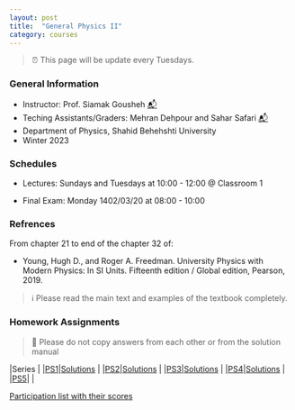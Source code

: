 ```yaml
---
layout: post
title:  "General Physics II"
category: courses
---
```

> ⏰ This page will be update every Tuesdays.

### General Information
+ Instructor: Prof. Siamak Gousheh [📬][gousheh_mail]
+ Teching Assistants/Graders: Mehran Dehpour and Sahar Safari [📬][sahar_mail]
+ Department of Physics, Shahid Behehshti University
+ Winter 2023

### Schedules
+ Lectures: Sundays and Tuesdays at 10:00 - 12:00 @ Classroom 1

+ Final Exam: Monday 1402/03/20 at 08:00 - 10:00

### Refrences
From chapter 21 to end of the chapter 32 of:
+ Young, Hugh D., and Roger A. Freedman. University Physics with Modern Physics: In SI Units. Fifteenth edition / Global edition, Pearson, 2019.

> ℹ️ Please read the main text and examples of the textbook completely.

### Homework Assignments

> 🚫 Please do not copy answers from each other or from the solution manual

|Series                        |
|[PS1][1]|[Solutions][S1]      |
|[PS2][2]|[Solutions][S2]      |
|[PS3][3]|[Solutions][S3]      |
|[PS4][4]|[Solutions][S4]      |
|[PS5][5]| |

[Participation list with their scores][parti]

[sahar_mail]:    mailto:shr.safari@mail.sbu.ac.ir
[gousheh_mail]:  mailto:ss-gousheh@sbu.ac.ir

[parti]: https://dehpour.github.io/2023-02-05-general-physics-ii/Participation.pdf
[1]: http://dehpour.github.io/2023-02-05-general-physics-ii/PS1.pdf
[S1]: http://dehpour.github.io/2023-02-05-general-physics-ii/S1.pdf
[2]: http://dehpour.github.io/2023-02-05-general-physics-ii/PS2.pdf
[S2]: http://dehpour.github.io/2023-02-05-general-physics-ii/S2.pdf
[3]: http://dehpour.github.io/2023-02-05-general-physics-ii/PS3.pdf
[S3]: http://dehpour.github.io/2023-02-05-general-physics-ii/S3.pdf
[4]: http://dehpour.github.io/2023-02-05-general-physics-ii/PS4.pdf
[S4]: http://dehpour.github.io/2023-02-05-general-physics-ii/S4.pdf
[5]: http://dehpour.github.io/2023-02-05-general-physics-ii/PS5.pdf
[S5]: http://dehpour.github.io/2023-02-05-general-physics-ii/S5.pdf

